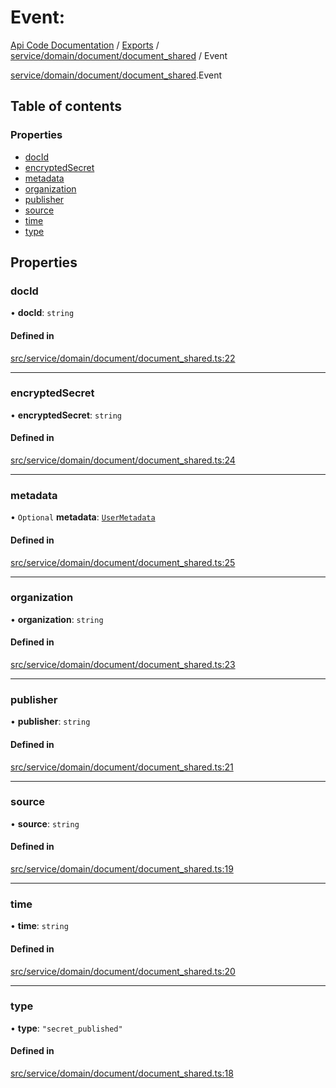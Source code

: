 # Event: 
 
[Api Code Documentation](../README.md) / [Exports](../modules.md) / [service/domain/document/document\_shared](../modules/service_domain_document_document_shared.md) / Event

[service/domain/document/document\_shared](../modules/service_domain_document_document_shared.md).Event

## Table of contents

### Properties

- [docId](service_domain_document_document_shared.Event.md#docid)
- [encryptedSecret](service_domain_document_document_shared.Event.md#encryptedsecret)
- [metadata](service_domain_document_document_shared.Event.md#metadata)
- [organization](service_domain_document_document_shared.Event.md#organization)
- [publisher](service_domain_document_document_shared.Event.md#publisher)
- [source](service_domain_document_document_shared.Event.md#source)
- [time](service_domain_document_document_shared.Event.md#time)
- [type](service_domain_document_document_shared.Event.md#type)

## Properties

### docId

• **docId**: `string`

#### Defined in

[src/service/domain/document/document_shared.ts:22](https://github.com/openkfw/TruBudget/blob/2e43ea7/api/src/service/domain/document/document_shared.ts#L22)

___

### encryptedSecret

• **encryptedSecret**: `string`

#### Defined in

[src/service/domain/document/document_shared.ts:24](https://github.com/openkfw/TruBudget/blob/2e43ea7/api/src/service/domain/document/document_shared.ts#L24)

___

### metadata

• `Optional` **metadata**: [`UserMetadata`](../modules/service_domain_metadata.md#usermetadata)

#### Defined in

[src/service/domain/document/document_shared.ts:25](https://github.com/openkfw/TruBudget/blob/2e43ea7/api/src/service/domain/document/document_shared.ts#L25)

___

### organization

• **organization**: `string`

#### Defined in

[src/service/domain/document/document_shared.ts:23](https://github.com/openkfw/TruBudget/blob/2e43ea7/api/src/service/domain/document/document_shared.ts#L23)

___

### publisher

• **publisher**: `string`

#### Defined in

[src/service/domain/document/document_shared.ts:21](https://github.com/openkfw/TruBudget/blob/2e43ea7/api/src/service/domain/document/document_shared.ts#L21)

___

### source

• **source**: `string`

#### Defined in

[src/service/domain/document/document_shared.ts:19](https://github.com/openkfw/TruBudget/blob/2e43ea7/api/src/service/domain/document/document_shared.ts#L19)

___

### time

• **time**: `string`

#### Defined in

[src/service/domain/document/document_shared.ts:20](https://github.com/openkfw/TruBudget/blob/2e43ea7/api/src/service/domain/document/document_shared.ts#L20)

___

### type

• **type**: ``"secret_published"``

#### Defined in

[src/service/domain/document/document_shared.ts:18](https://github.com/openkfw/TruBudget/blob/2e43ea7/api/src/service/domain/document/document_shared.ts#L18)
